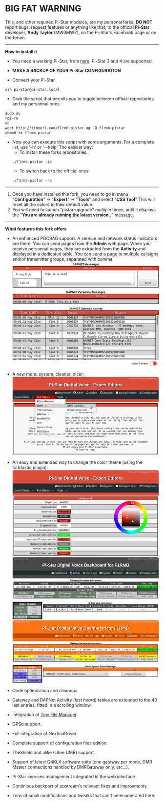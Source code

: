 **BIG FAT WARNING**
===
This, and other required Pi-Star modules, are my personal forks, **DO NOT** report bugs, request features or anything like that, to the official **Pi-Star** developer, **Andy Taylor** (MW0MWZ), on the Pi-Star's Facebook page or on the forum.

***

**How to install it**

* You need a working Pi-Star, from [here](http://www.pistar.uk/downloads/). Pi-Star 3 and 4 are supported.

* **MAKE A BACKUP OF YOUR Pi-Star CONFIGURATION**
* Connect your Pi-Star
```shell
ssh pi-star@pi-star.local
```
* Grab the script that permits you to toggle between official repositories and my personnal ones.
```shell
sudo su
rpi-rw
cd
wget http://tinyurl.com/f1rmb-pistar-ng -O f1rmb-pistar
chmod +x f1rmb-pistar
```
* Now you can execute this script with some arguments. For a complete list, use '-h' or '--help'
The easiest way:
	* To install these forks repositories:
	```shell
	./f1rmb-pistar -ia
	```
	* To switch back to the official ones:
	```shell
	./f1rmb-pistar -ra
	```

***

1. Once you have installed this fork, you need to go in menu "**Configuration**" -> "**Expert**" -> "**Tools**" and select "**CSS Tool**" 
This will reset all the colors to their default value.
2. You will need to launch "pistar-upgrade" multiple times, until it displays the "**You are already running the latest version..**" message.

***

**What features this fork offers**

* An enhanced POCSAG support. A service and network status indicators are there, You can send pages from the **Admin** web page. When you receive personnal pages, they are extracted from the **Activity** and displayed in a dedicated table. You can send a page to multiple callsigns and/or transmitter groups, separated with comma:
![POCSAG](images/Dapnet_Messenger.png  "POCSAG")

* A new menu system, cleaner, nicer:
![Expert Menus](images/Expert_Menus.png  "Expert Menus")

* An easy and extended way to change the color theme (using the farbtastic plugin):
![Farbtastic Color Picker](images/CSS_ColorPicker.png  "Farbtastic Color Picker")
![Gray Colors](images/Color2.png  "Gray Colors")
![Orange Colors](images/Color3.png  "Orange Colors")

* Code optimization and cleanups.

* Gateway and DAPNet Activity (*last heard*) tables are extended to the 40 last entries, fitted in a scrolling window.

* Integration of [Tiny File Manager](https://github.com/prasathmani/tinyfilemanager).

* GPSd support.

* Full integration of NextionDriver.

* Complete support of configuration files edition.

* TheShield and alike (Libre DMR) support.

* Support of latest G4KLX software suite (one gateway per mode, DMR Master connections handled by DMRGateway only, etc...).

* Pi-Star services management integrated in the web interface

* Continious  backport of upstream's relevant fixes and improvments.

* Tons of small modifications and tweaks that can't be enumerated here.
